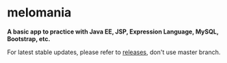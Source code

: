 # melomania

**A basic app to practice with Java EE, JSP, Expression Language, MySQL, Bootstrap, etc.**

For latest stable updates, please refer to [releases](https://github.com/gromflomite/melomania/releases), don't use master branch.
